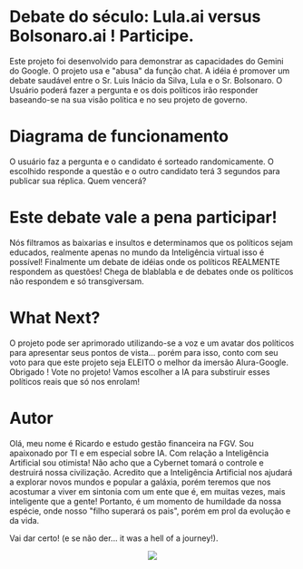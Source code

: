 # Debate do século: Lula.ai versus Bolsonaro.ai ! Participe.
Este projeto foi desenvolvido para demonstrar as capacidades do Gemini do Google. O projeto usa e "abusa" da função chat. A idéia é promover um debate saudável entre o Sr. Luis Inácio da Silva, Lula e o Sr. Bolsonaro. O Usuário poderá fazer a pergunta e os dois políticos irão responder baseando-se na sua visão política e no seu projeto de governo. 

# Diagrama de funcionamento
O usuário faz a pergunta e o candidato é sorteado randomicamente. O escolhido responde a questão e o outro candidato terá 3 segundos para publicar sua réplica. Quem vencerá?

# Este debate vale a pena participar!
Nós filtramos as baixarias e insultos e determinamos que os políticos sejam educados, realmente apenas no mundo da Inteligência virtual isso é possível! Finalmente um debate de idéias onde os políticos REALMENTE respondem as questões! Chega de blablabla e de debates onde os políticos não respondem e só transgiversam.

# What Next?
O projeto pode ser aprimorado utilizando-se a voz e um avatar dos políticos para apresentar seus pontos de vista... porém para isso, conto com seu voto para que este projeto seja ELEITO o melhor da imersão Alura-Google. Obrigado ! Vote no projeto! Vamos escolher a IA para substiruir esses políticos reais que só nos enrolam!

# Autor
Olá, meu nome é Ricardo e estudo gestão financeira na FGV. Sou apaixonado por TI e em especial sobre IA. Com relação a Inteligência Artificial sou otimista! Não acho que a Cybernet tomará o controle e destruirá nossa civilização. Acredito que a Inteligência Artificial nos ajudará a explorar novos mundos e popular a galáxia, porém teremos que nos acostumar a viver em sintonia com um ente que é, em muitas vezes, mais inteligente que a gente! Portanto, é um momento de humildade da nossa espécie, onde nosso "filho superará os pais", porém em prol da evolução e da vida.

Vai dar certo! (e se não der... it was a hell of a journey!).


<p align="center">
<img loading="lazy" src="http://img.shields.io/static/v1?label=STATUS&message=EM%20DESENVOLVIMENTO&color=GREEN&style=for-the-badge"/>
</p>
